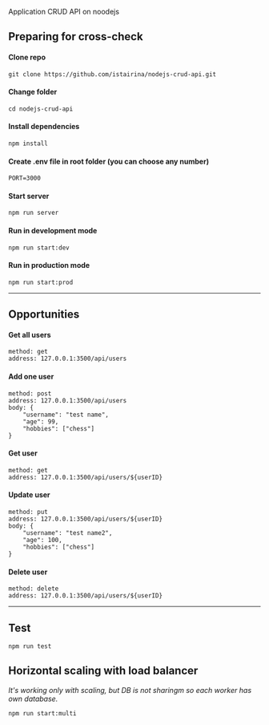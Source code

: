 Application CRUD API on noodejs

## Preparing for cross-check

#### Clone repo

```
git clone https://github.com/istairina/nodejs-crud-api.git
```

#### Change folder

```
cd nodejs-crud-api
```

#### Install dependencies

```
npm install
```

#### Create .env file in root folder (you can choose any number)

```
PORT=3000
```

#### Start server

```
npm run server
```

#### Run in development mode

```
npm run start:dev
```

#### Run in production mode

```
npm run start:prod
```

---

## Opportunities

#### Get all users

```
method: get
address: 127.0.0.1:3500/api/users
```

#### Add one user

```
method: post
address: 127.0.0.1:3500/api/users
body: {
    "username": "test name",
    "age": 99,
    "hobbies": ["chess"]
}
```

#### Get user

```
method: get
address: 127.0.0.1:3500/api/users/${userID}
```

#### Update user

```
method: put
address: 127.0.0.1:3500/api/users/${userID}
body: {
    "username": "test name2",
    "age": 100,
    "hobbies": ["chess"]
}
```

#### Delete user

```
method: delete
address: 127.0.0.1:3500/api/users/${userID}
```

---

## Test

```
npm run test
```

## Horizontal scaling with load balancer

_It's working only with scaling, but DB is not sharingm so each worker has own database._

```
npm run start:multi
```
